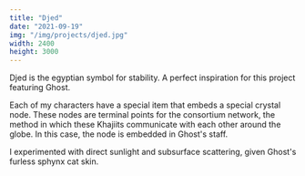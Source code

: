```yaml
---
title: "Djed"
date: "2021-09-19"
img: "/img/projects/djed.jpg"
width: 2400
height: 3000
---
```


Djed is the egyptian symbol for stability. A perfect inspiration for this project featuring Ghost.

Each of my characters have a special item that embeds a special crystal node. These nodes are terminal points for the consortium network, the method in which these Khajiits communicate with each other around the globe. In this case, the node is embedded in Ghost's staff.

I experimented with direct sunlight and subsurface scattering, given Ghost's furless sphynx cat skin.
